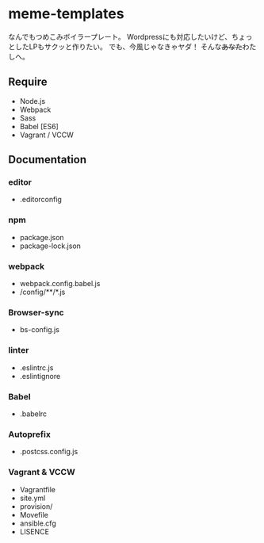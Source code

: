 # meme-templates
なんでもつめこみボイラープレート。
Wordpressにも対応したいけど、ちょっとしたLPもサクッと作りたい。
でも、今風じゃなきゃヤダ！
そんな~~あなた~~わたしへ。

## Require
+ Node.js
+ Webpack
+ Sass
+ Babel [ES6]
+ Vagrant / VCCW

## Documentation

### editor
+ .editorconfig

### npm
+ package.json
+ package-lock.json

### webpack
+ webpack.config.babel.js
+ /config/**/*.js

### Browser-sync
+ bs-config.js

### linter
+ .eslintrc.js
+ .eslintignore

### Babel
+ .babelrc

### Autoprefix
+ .postcss.config.js

### Vagrant & VCCW
+ Vagrantfile
+ site.yml
+ provision/
+ Movefile
+ ansible.cfg
+ LISENCE

